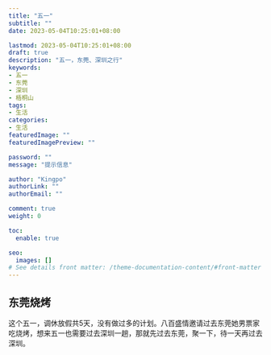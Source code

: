 ```yaml
---
title: "五一"
subtitle: ""
date: 2023-05-04T10:25:01+08:00

lastmod: 2023-05-04T10:25:01+08:00
draft: true
description: "五一，东莞、深圳之行"
keywords:
- 五一
- 东莞
- 深圳
- 梧桐山
tags:
- 生活
categories:
- 生活
featuredImage: ""
featuredImagePreview: ""

password: ""
message: "提示信息"

author: "Kingpo"
authorLink: ""
authorEmail: ""

comment: true
weight: 0

toc:
  enable: true

seo:
  images: []
# See details front matter: /theme-documentation-content/#front-matter
---
```


<!--more-->

## 东莞烧烤

这个五一，调休放假共5天，没有做过多的计划。八百盛情邀请过去东莞她男票家吃烧烤，想来五一也需要过去深圳一趟，那就先过去东莞，聚一下，待一天再过去深圳。